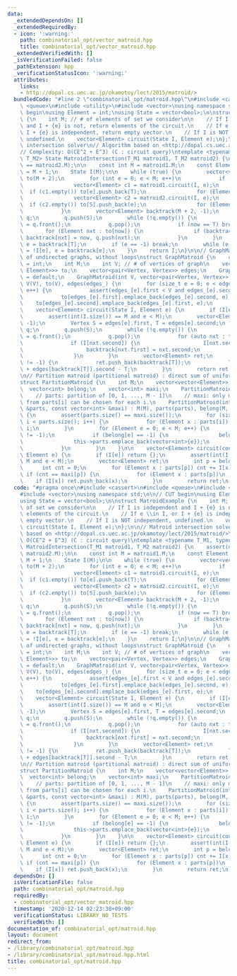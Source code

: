 ```yaml
---
data:
  _extendedDependsOn: []
  _extendedRequiredBy:
  - icon: ':warning:'
    path: combinatorial_opt/vector_matroid.hpp
    title: combinatorial_opt/vector_matroid.hpp
  _extendedVerifiedWith: []
  _isVerificationFailed: false
  _pathExtension: hpp
  _verificationStatusIcon: ':warning:'
  attributes:
    links:
    - http://dopal.cs.uec.ac.jp/okamotoy/lect/2015/matroid/>
  bundledCode: "#line 2 \"combinatorial_opt/matroid.hpp\"\n#include <cassert>\n#include\
    \ <queue>\n#include <utility>\n#include <vector>\nusing namespace std;\n\n// CUT\
    \ begin\nusing Element = int;\nusing State = vector<bool>;\n\nstruct MatroidExample\
    \ {\n    int M; // # of elements of set we consider\n\n    // If I is independent\
    \ and I + {e} is not, return elements of the circuit.\n    // If e \\in I, or\
    \ I + {e} is independent, return empty vector.\n    // If I is NOT independent,\
    \ undefined.\n    vector<Element> circuit(State I, Element e);\n};\n\n// Matroid\
    \ intersection solver\n// Algorithm based on <http://dopal.cs.uec.ac.jp/okamotoy/lect/2015/matroid/>\n\
    // Complexity: O(CE^2 + E^3) (C : circuit query)\ntemplate <typename T_M1, typename\
    \ T_M2> State MatroidIntersection(T_M1 matroid1, T_M2 matroid2) {\n    assert(matroid1.M\
    \ == matroid2.M);\n\n    const int M = matroid1.M;\n    const Element S = M, T\
    \ = M + 1;\n    State I(M);\n\n    while (true) {\n        vector<vector<Element>>\
    \ to(M + 2);\n        for (int e = 0; e < M; e++)\n            if (!I[e]) {\n\
    \                vector<Element> c1 = matroid1.circuit(I, e);\n              \
    \  if (c1.empty()) to[e].push_back(T);\n                for (Element f : c1) to[e].push_back(f);\n\
    \                vector<Element> c2 = matroid2.circuit(I, e);\n              \
    \  if (c2.empty()) to[S].push_back(e);\n                for (Element f : c2) to[f].push_back(e);\n\
    \            }\n        vector<Element> backtrack(M + 2, -1);\n        queue<Element>\
    \ q;\n        q.push(S);\n        while (!q.empty()) {\n            Element now\
    \ = q.front();\n            q.pop();\n            if (now == T) break;\n     \
    \       for (Element nxt : to[now]) {\n                if (backtrack[nxt] == -1)\
    \ backtrack[nxt] = now, q.push(nxt);\n            }\n        }\n        Element\
    \ e = backtrack[T];\n        if (e == -1) break;\n        while (e != S) I[e]\
    \ = !I[e], e = backtrack[e];\n    }\n    return I;\n}\n\n// GraphMatroid: subgraph\
    \ of undirected graphs, without loops\nstruct GraphMatroid {\n    using Vertex\
    \ = int;\n    int M;\n    int V; // # of vertices of graph\n    vector<vector<pair<Vertex,\
    \ Element>>> to;\n    vector<pair<Vertex, Vertex>> edges;\n    GraphMatroid()\
    \ = default;\n    GraphMatroid(int V, vector<pair<Vertex, Vertex>> edges_) : M(edges_.size()),\
    \ V(V), to(V), edges(edges_) {\n        for (size_t e = 0; e < edges_.size();\
    \ e++) {\n            assert(edges_[e].first < V and edges_[e].second < V);\n\
    \            to[edges_[e].first].emplace_back(edges_[e].second, e);\n        \
    \    to[edges_[e].second].emplace_back(edges_[e].first, e);\n        }\n    }\n\
    \    vector<Element> circuit(State I, Element e) {\n        if (I[e]) return {};\n\
    \        assert(int(I.size()) == M and e < M);\n        vector<Element> backtrack(V,\
    \ -1);\n        Vertex S = edges[e].first, T = edges[e].second;\n        queue<Vertex>\
    \ q;\n        q.push(S);\n        while (!q.empty()) {\n            Vertex now\
    \ = q.front();\n            q.pop();\n            for (auto nxt : to[now])\n \
    \               if (I[nxt.second]) {\n                    I[nxt.second] = 0;\n\
    \                    backtrack[nxt.first] = nxt.second;\n                    q.push(nxt.first);\n\
    \                }\n        }\n        vector<Element> ret;\n        while (backtrack[T]\
    \ != -1) {\n            ret.push_back(backtrack[T]);\n            T = edges[backtrack[T]].first\
    \ + edges[backtrack[T]].second - T;\n        }\n        return ret;\n    }\n};\n\
    \n// Partition matroid (partitional matroid) : direct sum of uniform matroids\n\
    struct PartitionMatroid {\n    int M;\n    vector<vector<Element>> parts;\n  \
    \  vector<int> belong;\n    vector<int> maxi;\n    PartitionMatroid() = default;\n\
    \    // parts: partition of [0, 1, ..., M - 1]\n    // maxi: only maxi[i] elements\
    \ from parts[i] can be chosen for each i.\n    PartitionMatroid(int M, const vector<vector<int>>\
    \ &parts, const vector<int> &maxi) : M(M), parts(parts), belong(M, -1), maxi(maxi)\
    \ {\n        assert(parts.size() == maxi.size());\n        for (size_t i = 0;\
    \ i < parts.size(); i++) {\n            for (Element x : parts[i]) belong[x] =\
    \ i;\n        }\n        for (Element e = 0; e < M; e++) {\n            // assert(belong[e]\
    \ != -1);\n            if (belong[e] == -1) {\n                belong[e] = this->parts.size();\n\
    \                this->parts.emplace_back(vector<int>{e});\n                this->maxi.push_back(1);\n\
    \            }\n        }\n    }\n\n    vector<Element> circuit(const State &I,\
    \ Element e) {\n        if (I[e]) return {};\n        assert(int(I.size()) ==\
    \ M and e < M);\n        vector<Element> ret;\n        int p = belong[e];\n  \
    \      int cnt = 0;\n        for (Element x : parts[p]) cnt += I[x];\n       \
    \ if (cnt == maxi[p]) {\n            for (Element x : parts[p])\n            \
    \    if (I[x]) ret.push_back(x);\n        }\n        return ret;\n    }\n};\n"
  code: "#pragma once\n#include <cassert>\n#include <queue>\n#include <utility>\n\
    #include <vector>\nusing namespace std;\n\n// CUT begin\nusing Element = int;\n\
    using State = vector<bool>;\n\nstruct MatroidExample {\n    int M; // # of elements\
    \ of set we consider\n\n    // If I is independent and I + {e} is not, return\
    \ elements of the circuit.\n    // If e \\in I, or I + {e} is independent, return\
    \ empty vector.\n    // If I is NOT independent, undefined.\n    vector<Element>\
    \ circuit(State I, Element e);\n};\n\n// Matroid intersection solver\n// Algorithm\
    \ based on <http://dopal.cs.uec.ac.jp/okamotoy/lect/2015/matroid/>\n// Complexity:\
    \ O(CE^2 + E^3) (C : circuit query)\ntemplate <typename T_M1, typename T_M2> State\
    \ MatroidIntersection(T_M1 matroid1, T_M2 matroid2) {\n    assert(matroid1.M ==\
    \ matroid2.M);\n\n    const int M = matroid1.M;\n    const Element S = M, T =\
    \ M + 1;\n    State I(M);\n\n    while (true) {\n        vector<vector<Element>>\
    \ to(M + 2);\n        for (int e = 0; e < M; e++)\n            if (!I[e]) {\n\
    \                vector<Element> c1 = matroid1.circuit(I, e);\n              \
    \  if (c1.empty()) to[e].push_back(T);\n                for (Element f : c1) to[e].push_back(f);\n\
    \                vector<Element> c2 = matroid2.circuit(I, e);\n              \
    \  if (c2.empty()) to[S].push_back(e);\n                for (Element f : c2) to[f].push_back(e);\n\
    \            }\n        vector<Element> backtrack(M + 2, -1);\n        queue<Element>\
    \ q;\n        q.push(S);\n        while (!q.empty()) {\n            Element now\
    \ = q.front();\n            q.pop();\n            if (now == T) break;\n     \
    \       for (Element nxt : to[now]) {\n                if (backtrack[nxt] == -1)\
    \ backtrack[nxt] = now, q.push(nxt);\n            }\n        }\n        Element\
    \ e = backtrack[T];\n        if (e == -1) break;\n        while (e != S) I[e]\
    \ = !I[e], e = backtrack[e];\n    }\n    return I;\n}\n\n// GraphMatroid: subgraph\
    \ of undirected graphs, without loops\nstruct GraphMatroid {\n    using Vertex\
    \ = int;\n    int M;\n    int V; // # of vertices of graph\n    vector<vector<pair<Vertex,\
    \ Element>>> to;\n    vector<pair<Vertex, Vertex>> edges;\n    GraphMatroid()\
    \ = default;\n    GraphMatroid(int V, vector<pair<Vertex, Vertex>> edges_) : M(edges_.size()),\
    \ V(V), to(V), edges(edges_) {\n        for (size_t e = 0; e < edges_.size();\
    \ e++) {\n            assert(edges_[e].first < V and edges_[e].second < V);\n\
    \            to[edges_[e].first].emplace_back(edges_[e].second, e);\n        \
    \    to[edges_[e].second].emplace_back(edges_[e].first, e);\n        }\n    }\n\
    \    vector<Element> circuit(State I, Element e) {\n        if (I[e]) return {};\n\
    \        assert(int(I.size()) == M and e < M);\n        vector<Element> backtrack(V,\
    \ -1);\n        Vertex S = edges[e].first, T = edges[e].second;\n        queue<Vertex>\
    \ q;\n        q.push(S);\n        while (!q.empty()) {\n            Vertex now\
    \ = q.front();\n            q.pop();\n            for (auto nxt : to[now])\n \
    \               if (I[nxt.second]) {\n                    I[nxt.second] = 0;\n\
    \                    backtrack[nxt.first] = nxt.second;\n                    q.push(nxt.first);\n\
    \                }\n        }\n        vector<Element> ret;\n        while (backtrack[T]\
    \ != -1) {\n            ret.push_back(backtrack[T]);\n            T = edges[backtrack[T]].first\
    \ + edges[backtrack[T]].second - T;\n        }\n        return ret;\n    }\n};\n\
    \n// Partition matroid (partitional matroid) : direct sum of uniform matroids\n\
    struct PartitionMatroid {\n    int M;\n    vector<vector<Element>> parts;\n  \
    \  vector<int> belong;\n    vector<int> maxi;\n    PartitionMatroid() = default;\n\
    \    // parts: partition of [0, 1, ..., M - 1]\n    // maxi: only maxi[i] elements\
    \ from parts[i] can be chosen for each i.\n    PartitionMatroid(int M, const vector<vector<int>>\
    \ &parts, const vector<int> &maxi) : M(M), parts(parts), belong(M, -1), maxi(maxi)\
    \ {\n        assert(parts.size() == maxi.size());\n        for (size_t i = 0;\
    \ i < parts.size(); i++) {\n            for (Element x : parts[i]) belong[x] =\
    \ i;\n        }\n        for (Element e = 0; e < M; e++) {\n            // assert(belong[e]\
    \ != -1);\n            if (belong[e] == -1) {\n                belong[e] = this->parts.size();\n\
    \                this->parts.emplace_back(vector<int>{e});\n                this->maxi.push_back(1);\n\
    \            }\n        }\n    }\n\n    vector<Element> circuit(const State &I,\
    \ Element e) {\n        if (I[e]) return {};\n        assert(int(I.size()) ==\
    \ M and e < M);\n        vector<Element> ret;\n        int p = belong[e];\n  \
    \      int cnt = 0;\n        for (Element x : parts[p]) cnt += I[x];\n       \
    \ if (cnt == maxi[p]) {\n            for (Element x : parts[p])\n            \
    \    if (I[x]) ret.push_back(x);\n        }\n        return ret;\n    }\n};\n"
  dependsOn: []
  isVerificationFile: false
  path: combinatorial_opt/matroid.hpp
  requiredBy:
  - combinatorial_opt/vector_matroid.hpp
  timestamp: '2020-12-14 02:23:38+09:00'
  verificationStatus: LIBRARY_NO_TESTS
  verifiedWith: []
documentation_of: combinatorial_opt/matroid.hpp
layout: document
redirect_from:
- /library/combinatorial_opt/matroid.hpp
- /library/combinatorial_opt/matroid.hpp.html
title: combinatorial_opt/matroid.hpp
---
```

